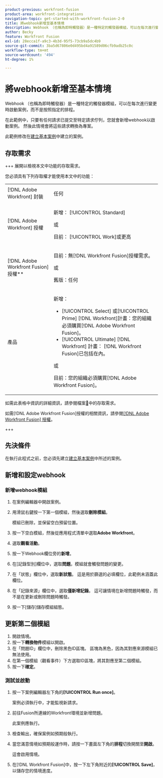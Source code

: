 ```yaml
---
product-previous: workfront-fusion
product-area: workfront-integrations
navigation-topic: get-started-with-workfront-fusion-2-0
title: 將webhook新增至基本情境
description: Webhook （也稱為即時觸發器）是一種特定的觸發器模組，可以在每次進行變更時啟動案例，而不是按照指定的排程。
author: Becky
feature: Workfront Fusion
exl-id: 28ecca1f-a9c3-4b3d-95f5-73cb9a5dc4b9
source-git-commit: 3ba5d67806e0d495bd4a91589d06cfb9adb25c0c
workflow-type: tm+mt
source-wordcount: '494'
ht-degree: 1%

---
```


# 將webhook新增至基本情境

Webhook （也稱為即時觸發器）是一種特定的觸發器模組，可以在每次進行變更時啟動案例，而不是按照指定的排程。

在此範例中，只要有任何請求已提交至特定請求佇列，您就會新增webhook以啟動案例。 然後此情境會將這些請求轉換為專案。

此範例修改在[建立基本案例](/help/workfront-fusion/build-practice-scenarios/create-basic-scenario.md)中建立的案例。

## 存取需求

+++ 展開以檢視本文中功能的存取需求。

您必須具有下列存取權才能使用本文中的功能：

<table style="table-layout:auto">
 <col> 
 <col> 
 <tbody> 
  <tr> 
   <td role="rowheader">[!DNL Adobe Workfront] 封裝</td> 
   <td> <p>任何</p> </td> 
  </tr> 
  <tr data-mc-conditions=""> 
   <td role="rowheader">[!DNL Adobe Workfront] 授權</td> 
   <td> <p>新增： [!UICONTROL Standard]</p><p>或</p><p>目前： [!UICONTROL Work]或更高</p> </td> 
  </tr> 
  <tr> 
   <td role="rowheader">[!DNL Adobe Workfront Fusion] 授權**</td> 
   <td>
   <p>目前：無[!DNL Workfront Fusion]授權需求。</p>
   <p>或</p>
   <p>舊版：任何 </p>
   </td> 
  </tr> 
  <tr> 
   <td role="rowheader">產品</td> 
   <td>
   <p>新增：</p> <ul><li>[!UICONTROL Select] 或[!UICONTROL Prime] [!DNL Workfront]計畫：您的組織必須購買[!DNL Adobe Workfront Fusion]。</li><li>[!UICONTROL Ultimate] [!DNL Workfront] 計畫： [!DNL Workfront Fusion]已包括在內。</li></ul>
   <p>或</p>
   <p>目前：您的組織必須購買[!DNL Adobe Workfront Fusion]。</p>
   </td> 
  </tr>
 </tbody> 
</table>

如需此表格中資訊的詳細資訊，請參閱檔案[&#128279;](/help/workfront-fusion/references/licenses-and-roles/access-level-requirements-in-documentation.md)中的存取需求。

如需[!DNL Adobe Workfront Fusion]授權的相關資訊，請參閱[[!DNL Adobe Workfront Fusion] 授權](/help/workfront-fusion/set-up-and-manage-workfront-fusion/licensing-operations-overview/license-automation-vs-integration.md)。

+++

## 先決條件

在執行此程式之前，您必須先建立[建立基本案例](/help/workfront-fusion/build-practice-scenarios/create-basic-scenario.md)中所述的案例。

## 新增和設定webhook


### 新增webhook模組

1. 在案例編輯器中開啟案例。
1. 用滑鼠右鍵按一下第一個模組，然後選取&#x200B;**刪除模組**。

   模組已刪除，並保留空白預留位置。

1. 按一下空白模組，然後從應用程式清單中選取&#x200B;**Adobe Workfront**。
1. 選取&#x200B;**觀看活動**。
1. 按一下Webhook欄位旁的&#x200B;**新增**。
1. 在[記錄型別]欄位中，選取&#x200B;**問題**，模組就會觸發問題的變更。
1. 在「狀態」欄位中，選取&#x200B;**新狀態**。 這是用於篩選的必填欄位，此範例未涵蓋此欄位。
1. 在「記錄來源」欄位中，選取&#x200B;**僅新增記錄**。 這可讓情境在新增問題時觸發，而不是在更新或刪除問題時觸發。
1. 按一下[儲存]儲存模組組態。**&#x200B;**

## 更新第二個模組

1. 開啟情境。
1. 按一下&#x200B;**轉換物件**&#x200B;模組以開啟。
1. 在「問題ID」欄位中，刪除黑色ID區塊。 區塊為黑色，因為其對應來源模組已無法使用。
1. 在第一個模組（觀看事件）下方選取ID區塊，將其對應至第二個模組。
1. 按一下&#x200B;**確定**。



### 測試並啟動

1. 按一下案例編輯器左下角的&#x200B;**[!UICONTROL Run once]**。

   案例必須執行中，才能監視新請求。
1. 前往Fusion所連線的Workfront環境並新增問題。

   此案例應執行。
1. 檢查輸出，確保案例如預期般執行。
1. 當您滿意情境如預期般運作時，請按一下畫面左下角的&#x200B;**排程**&#x200B;切換開關至&#x200B;**開啟**。

   這會啟用情境。
1. 在[!DNL Workfront Fusion]中，按一下左下角附近的&#x200B;**[!UICONTROL Save]**，以儲存您的情境進度。
